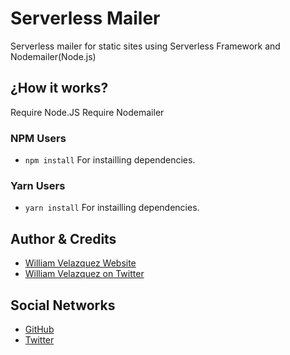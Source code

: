 # Serverless Mailer

Serverless mailer for static sites using Serverless Framework and Nodemailer(Node.js)

## ¿How it works?

Require Node.JS
Require Nodemailer

### NPM Users

* `npm install` For instailling dependencies.

### Yarn Users

* `yarn install` For instailling dependencies.

## Author & Credits

- [William Velazquez Website](https://williamvelazquez.com/)
- [William Velazquez on Twitter](https://twitter.com/@WilliamVlazquez)

## Social Networks

- [GitHub](https://github.com/WilliamVelazquez)
- [Twitter](https://twitter.com/@WilliamVlazquez)
